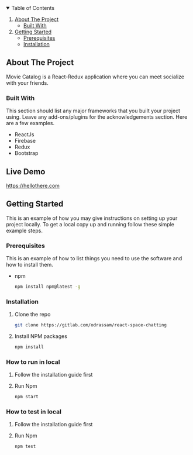 <!-- TABLE OF CONTENTS -->
<details open="open">
  <summary>Table of Contents</summary>
  <ol>
    <li>
      <a href="#about-the-project">About The Project</a>
      <ul>
        <li><a href="#built-with">Built With</a></li>
      </ul>
    </li>
    <li>
      <a href="#getting-started">Getting Started</a>
      <ul>
        <li><a href="#prerequisites">Prerequisites</a></li>
        <li><a href="#installation">Installation</a></li>
      </ul>
    </li>
  </ol>
</details>



<!-- ABOUT THE PROJECT -->
## About The Project
Movie Catalog is a React-Redux application where you can meet socialize with your friends.

### Built With
This section should list any major frameworks that you built your project using. Leave any add-ons/plugins for the acknowledgements section. Here are a few examples.

* ReactJs
* Firebase
* Redux
* Bootstrap

## Live Demo
https://hellothere.com
<!-- GETTING STARTED -->
## Getting Started

This is an example of how you may give instructions on setting up your project locally.
To get a local copy up and running follow these simple example steps.

### Prerequisites

This is an example of how to list things you need to use the software and how to install them.
* npm
  ```sh
  npm install npm@latest -g
  ```

### Installation

1. Clone the repo
   ```sh
   git clone https://gitlab.com/odrassam/react-space-chatting
   ```
2. Install NPM packages
   ```sh
   npm install
   ```

### How to run in local

1. Follow the installation guide first

2. Run Npm
   ```sh
   npm start
   ```

### How to test in local

1. Follow the installation guide first

2. Run Npm
   ```sh
   npm test
   ```